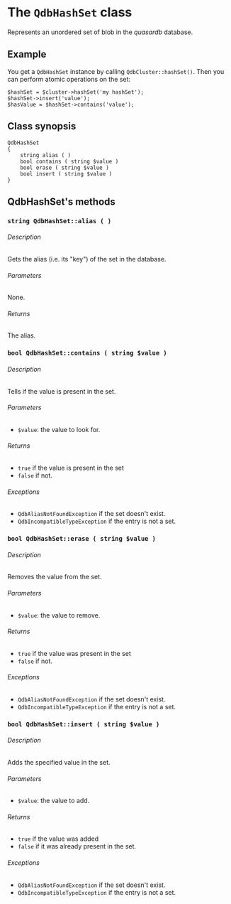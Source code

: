 The `QdbHashSet` class
====================

Represents an unordered set of blob in the *quasardb* database.

Example
-------

You get a `QdbHashSet` instance by calling `QdbCluster::hashSet()`.
Then you can perform atomic operations on the set:

    $hashSet = $cluster->hashSet('my hashSet');
    $hashSet->insert('value');
    $hasValue = $hashSet->contains('value');

Class synopsis
--------------

    QdbHashSet
    {
        string alias ( )
        bool contains ( string $value )
        bool erase ( string $value )
        bool insert ( string $value )
    }


QdbHashSet's methods
------------------


### `string QdbHashSet::alias ( )`

###### Description
Gets the alias (i.e. its "key") of the set in the database.

###### Parameters
None.

###### Returns
The alias.


### `bool QdbHashSet::contains ( string $value )`

###### Description
Tells if the value is present in the set.

###### Parameters
- `$value`: the value to look for.

###### Returns
- `true` if the value is present in the set
- `false` if not.

###### Exceptions
- `QdbAliasNotFoundException` if the set doesn't exist.
- `QdbIncompatibleTypeException` if the entry is not a set.


### `bool QdbHashSet::erase ( string $value )`

###### Description
Removes the value from the set.

###### Parameters
- `$value`: the value to remove.

###### Returns
- `true` if the value was present in the set
- `false` if not.

###### Exceptions
- `QdbAliasNotFoundException` if the set doesn't exist.
- `QdbIncompatibleTypeException` if the entry is not a set.


### `bool QdbHashSet::insert ( string $value )`

###### Description
Adds the specified value  in the set.

###### Parameters
- `$value`: the value to add.

###### Returns
- `true` if the value was added
- `false` if it was already present in the set.

###### Exceptions
- `QdbAliasNotFoundException` if the set doesn't exist.
- `QdbIncompatibleTypeException` if the entry is not a set.
